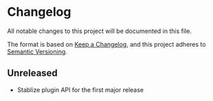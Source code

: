 # Changelog

All notable changes to this project will be documented in this file.

The format is based on [Keep a Changelog](https://keepachangelog.com/en/1.0.0/),
and this project adheres to [Semantic Versioning](https://semver.org/spec/v2.0.0.html).

## Unreleased

- Stablize plugin API for the first major release

<!--
## [0.1.0](https://github.com/luchsamapparat/postcss-property-groups/releases/tag/v0.1.0) - 2024-MM-DD

- Initial release
-->
